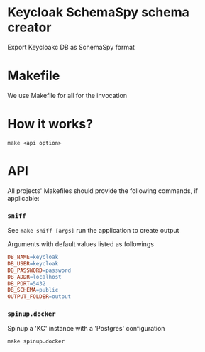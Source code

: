 # Keycloak SchemaSpy schema creator 

Export Keycloakc DB as SchemaSpy format

# Makefile
We use Makefile for all for the invocation

# How it works?

`make <api option>`


# API

All projects' Makefiles should provide the following commands, if applicable:

### `sniff`

See `make sniff [args]` run the application to create output

Arguments with default values listed as followings

```Makefile
DB_NAME=keycloak
DB_USER=keycloak
DB_PASSWORD=password
DB_ADDR=localhost
DB_PORT=5432
DB_SCHEMA=public
OUTPUT_FOLDER=output
```
### `spinup.docker`
Spinup a 'KC' instance with a 'Postgres' configuration

```Makefile
make spinup.docker
```
